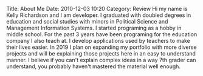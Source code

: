 Title: About Me
Date: 2010-12-03 10:20
Category: Review
Hi my name is Kelly Richardson and I am developer. I graduated with doubled degrees in education and social studies with minors in Political Science and Management Information Systems. 
I started programing as a hobby in middle school. 
For the past 3 years have been programing for the education company I also teach at. I develop applications used by teachers to make their lives easier. 
In 2019 I plan on expanding my portfolio with more diverse projects and will be explaining those projects here in an easy to understand manner.
I believe if you can't explain complex ideas in a way 7th grader can understand, you probably haven't mastered the material well enough. 

